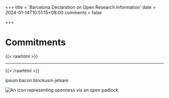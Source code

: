 +++
title = 'Barcelona Declaration on Open Research Information'
date = 2024-01-14T10:51:15+08:00
comments = false

+++

# Commitments
{{< rawhtml >}}
<hr class="small">
{{< /rawhtml >}}

ipsum bacon blockusm jetsam

![An icon representing openness via an open padlock](/images/icon_openness.png)